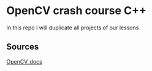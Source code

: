 # OpenCV crash course C++
In this repo I will duplicate all projects of our lessons

## Sources
[OpenCV_docs](https://docs.opencv.org/4.0.1/)